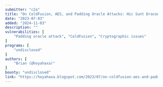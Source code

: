 ```yaml
---
submitter: "c2a"
title: "On ColdFusion, AES, and Padding Oracle Attacks: Hic Sunt Dracones"
date: "2023-07-03"
added: "2024-11-03"
description: ""
vulnerabilities: [
    "Padding oracle attack", "ColdFusion", "Cryptographic issues"
]
programs: [
    "undisclosed"
]
authors: [
    "Brian (@hoyahaxa)"
]
bounty: "undisclosed"
link: "https://hoyahaxa.blogspot.com/2023/07/on-coldfusion-aes-and-padding-oracle.html"
---
```




